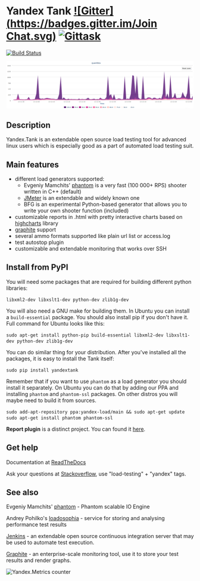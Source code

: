 
# Yandex Tank [![Gitter](https://badges.gitter.im/Join Chat.svg)](https://gitter.im/yandex/yandex-tank?utm_source=badge&utm_medium=badge&utm_campaign=pr-badge&utm_content=badge) [![Gittask](https://gittask.com/yandex/yandex-tank.svg)](https://gittask.com/yandex/yandex-tank)

[![Build Status](https://secure.travis-ci.org/yandex/yandex-tank.png?branch=master)](http://travis-ci.org/yandex/yandex-tank)

![Quantiles chart example](/logos/screen.png)

## Description
Yandex.Tank is an extendable open source load testing tool for advanced linux users which is especially good as a part of automated load testing suit.

## Main features
* different load generators supported:
  * Evgeniy Mamchits' [phantom](https://github.com/mamchits/phantom) is a very fast (100 000+ RPS) shooter written in C++ (default)
  * [JMeter](http://jmeter.apache.org/) is an extendable and widely known one
  * BFG is an experimental Python-based generator that allows you to write your own shooter function (included)
* customizable reports in .html with pretty interactive charts based on [highcharts](http://www.highcharts.com/) library
* [graphite](https://graphite.readthedocs.org/en/latest/overview.html) support
* several ammo formats supported like plain url list or access.log
* test autostop plugin
* customizable and extendable monitoring that works over SSH

## Install from PyPI
You will need some packages that are required for building different python libraries:
```
libxml2-dev libxslt1-dev python-dev zlib1g-dev
```
You will also need a GNU make for building them. In Ubuntu you can install a ```build-essential``` package. You should also install pip if you don't have it.
Full command for Ubuntu looks like this:
```
sudo apt-get install python-pip build-essential libxml2-dev libxslt1-dev python-dev zlib1g-dev
```
You can do similar thing for your distribution. After you've installed all the packages, it is easy to install the Tank itself:
```
sudo pip install yandextank
```
Remember that if you want to use ```phantom``` as a load generator you should install it separately. On Ubuntu you can do that by adding our PPA and installing ```phantom``` and ```phantom-ssl``` packages. On other distros you will maybe need to build it from sources.
```
sudo add-apt-repository ppa:yandex-load/main && sudo apt-get update
sudo apt-get install phantom phantom-ssl
```

**Report plugin** is a distinct project. You can found it [here](https://github.com/yandex-load/yatank-online).

## Get help
Documentation at [ReadTheDocs](https://yandextank.readthedocs.org/en/latest/)

Ask your questions at [Stackoverflow](https://stackoverflow.com/), use "load-testing" + "yandex" tags.

## See also
Evgeniy Mamchits' [phantom](https://github.com/mamchits/phantom) - Phantom scalable IO Engine

Andrey Pohilko's [loadosophia](https://loadosophia.org/) - service for storing and analysing performance test results

[Jenkins](https://jenkins-ci.org/) - an extendable open source continuous integration server that may be used to automate test execution.

[Graphite](https://graphite.readthedocs.org/en/latest/overview.html) - an enterprise-scale monitoring tool, use it to store your test results and render graphs.

![Yandex.Metrics counter](https://mc.yandex.ru/watch/17743264)

